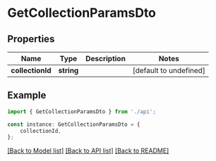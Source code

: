 # GetCollectionParamsDto


## Properties

Name | Type | Description | Notes
------------ | ------------- | ------------- | -------------
**collectionId** | **string** |  | [default to undefined]

## Example

```typescript
import { GetCollectionParamsDto } from './api';

const instance: GetCollectionParamsDto = {
    collectionId,
};
```

[[Back to Model list]](../README.md#documentation-for-models) [[Back to API list]](../README.md#documentation-for-api-endpoints) [[Back to README]](../README.md)
